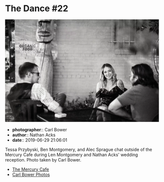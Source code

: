 # The Dance #22

![Tessa Przybyski, Ben Montgomery, and Alec Sprague chat outside of the Mercury Cafe](assets/2019-06-29-set-4-the-dance-22.webp)

* **photographer**:: Carl Bower  
* **author**:: Nathan Acks  
* **date**:: 2019-06-29 21:06:01

Tessa Przybyski, Ben Montgomery, and Alec Sprague chat outside of the Mercury Cafe during Len Montgomery and Nathan Acks' wedding reception. Photo taken by Carl Bower.

* [The Mercury Cafe](http://mercurycafe.com)
* [Carl Bower Photos](https://carlbowerphotos.com)
